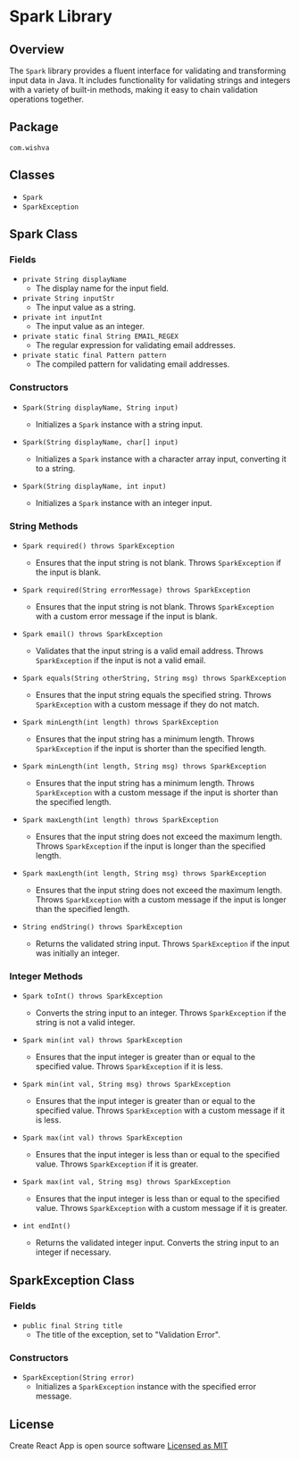 # Spark Library

## Overview

The `Spark` library provides a fluent interface for validating and transforming input data in Java. It includes functionality for validating strings and integers with a variety of built-in methods, making it easy to chain validation operations together.

## Package

`com.wishva`

## Classes

-   `Spark`
-   `SparkException`

## Spark Class

### Fields

-   `private String displayName`
    -   The display name for the input field.
-   `private String inputStr`
    -   The input value as a string.
-   `private int inputInt`
    -   The input value as an integer.
-   `private static final String EMAIL_REGEX`
    -   The regular expression for validating email addresses.
-   `private static final Pattern pattern`
    -   The compiled pattern for validating email addresses.

### Constructors

-   `Spark(String displayName, String input)`

    -   Initializes a `Spark` instance with a string input.

-   `Spark(String displayName, char[] input)`

    -   Initializes a `Spark` instance with a character array input, converting it to a string.

-   `Spark(String displayName, int input)`
    -   Initializes a `Spark` instance with an integer input.

### String Methods

-   `Spark required() throws SparkException`

    -   Ensures that the input string is not blank. Throws `SparkException` if the input is blank.

-   `Spark required(String errorMessage) throws SparkException`

    -   Ensures that the input string is not blank. Throws `SparkException` with a custom error message if the input is blank.

-   `Spark email() throws SparkException`

    -   Validates that the input string is a valid email address. Throws `SparkException` if the input is not a valid email.

-   `Spark equals(String otherString, String msg) throws SparkException`

    -   Ensures that the input string equals the specified string. Throws `SparkException` with a custom message if they do not match.

-   `Spark minLength(int length) throws SparkException`

    -   Ensures that the input string has a minimum length. Throws `SparkException` if the input is shorter than the specified length.

-   `Spark minLength(int length, String msg) throws SparkException`

    -   Ensures that the input string has a minimum length. Throws `SparkException` with a custom message if the input is shorter than the specified length.

-   `Spark maxLength(int length) throws SparkException`

    -   Ensures that the input string does not exceed the maximum length. Throws `SparkException` if the input is longer than the specified length.

-   `Spark maxLength(int length, String msg) throws SparkException`

    -   Ensures that the input string does not exceed the maximum length. Throws `SparkException` with a custom message if the input is longer than the specified length.

-   `String endString() throws SparkException`
    -   Returns the validated string input. Throws `SparkException` if the input was initially an integer.

### Integer Methods

-   `Spark toInt() throws SparkException`

    -   Converts the string input to an integer. Throws `SparkException` if the string is not a valid integer.

-   `Spark min(int val) throws SparkException`

    -   Ensures that the input integer is greater than or equal to the specified value. Throws `SparkException` if it is less.

-   `Spark min(int val, String msg) throws SparkException`

    -   Ensures that the input integer is greater than or equal to the specified value. Throws `SparkException` with a custom message if it is less.

-   `Spark max(int val) throws SparkException`

    -   Ensures that the input integer is less than or equal to the specified value. Throws `SparkException` if it is greater.

-   `Spark max(int val, String msg) throws SparkException`

    -   Ensures that the input integer is less than or equal to the specified value. Throws `SparkException` with a custom message if it is greater.

-   `int endInt()`
    -   Returns the validated integer input. Converts the string input to an integer if necessary.

## SparkException Class

### Fields

-   `public final String title`
    -   The title of the exception, set to "Validation Error".

### Constructors

-   `SparkException(String error)`
    -   Initializes a `SparkException` instance with the specified error message.

## License

Create React App is open source software [Licensed as MIT](https://github.com/vishva-kalhara/Spark-Validator/blob/master/README.md)
